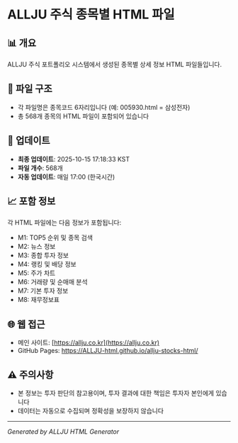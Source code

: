 # ALLJU 주식 종목별 HTML 파일

## 📊 개요
ALLJU 주식 포트폴리오 시스템에서 생성된 종목별 상세 정보 HTML 파일들입니다.

## 📁 파일 구조
- 각 파일명은 종목코드 6자리입니다 (예: 005930.html = 삼성전자)
- 총 568개 종목의 HTML 파일이 포함되어 있습니다

## 🔄 업데이트
- **최종 업데이트**: 2025-10-15 17:18:33 KST
- **파일 개수**: 568개
- **자동 업데이트**: 매일 17:00 (한국시간)

## 📈 포함 정보
각 HTML 파일에는 다음 정보가 포함됩니다:
- M1: TOP5 순위 및 종목 검색
- M2: 뉴스 정보
- M3: 종합 투자 정보
- M4: 랭킹 및 배당 정보
- M5: 주가 차트
- M6: 거래량 및 순매매 분석
- M7: 기본 투자 정보
- M8: 재무정보표

## 🌐 웹 접근
- 메인 사이트: [https://allju.co.kr](https://allju.co.kr)
- GitHub Pages: https://ALLJU-html.github.io/allju-stocks-html/

## ⚠️ 주의사항
- 본 정보는 투자 판단의 참고용이며, 투자 결과에 대한 책임은 투자자 본인에게 있습니다
- 데이터는 자동으로 수집되며 정확성을 보장하지 않습니다

---
*Generated by ALLJU HTML Generator*
